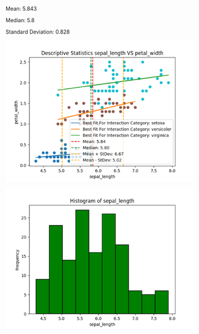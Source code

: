 Mean: 5.843 
 
 
Median: 5.8 
 
 
Standard Deviation: 0.828 
 
 

![Visualization](visualization.png)

![Viz](visualization_hist.png)
